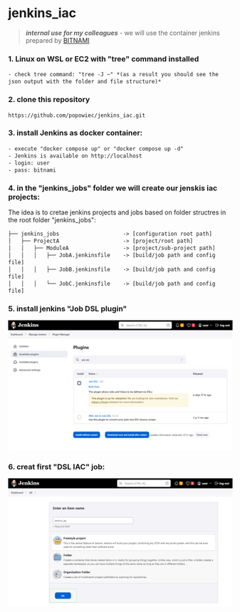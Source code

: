 # jenkins_iac

> ***internal use for my colleagues*** -
> we will use the container jenkins prepared by [BITNAMI](https://bitnami.com/stack/jenkins/containers)



 ### 1. Linux on WSL or EC2 with "tree" command installed
    - check tree command: "tree -J ~" *(as a result you should see the json output with the folder and file structure)*
 ### 2. clone this repository
 ```
 https://github.com/popowiec/jenkins_iac.git
 ```
 ### 3. install Jenkins as docker container:
    - execute "docker compose up" or "docker compose up -d"
    - Jenkins is available on http://localhost
    - login: user
    - pass: bitnami
 ### 4. in the "jenkins_jobs" folder we will create our jenskis iac projects:
 
 The idea is to cretae jenkins projects and jobs based on folder structres in the root folder "jenkins_jobs":
 
```
├── jenkins_jobs                    -> [configuration root path]
│   ├── ProjectA                    -> [project/root path]
│   │   ├── ModuleA                 -> [project/sub-project path]
│   │   │   ├── JobA.jenkinsfile    -> [build/job path and config file]
│   │   │   ├── JobB.jenkinsfile    -> [build/job path and config file]
│   │   │   └── JobC.jenkinsfile    -> [build/job path and config file] 
```

### 5. install jenkins "Job DSL plugin"

![](img/job_dsl_plugin_install.png)

### 6. creat first "DSL IAC" job:

![](img/job_dsl_create_iac_job.png)
